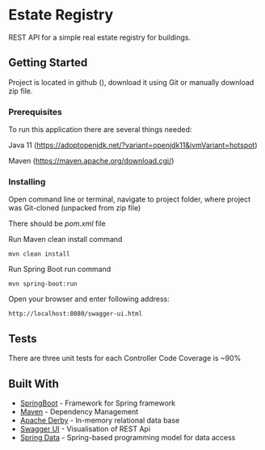 # Estate Registry

REST API for a simple real estate registry for buildings.

## Getting Started

Project is located in github (), download it using Git or manually download zip file.

### Prerequisites

To run this application there are several things needed:

Java 11 (https://adoptopenjdk.net/?variant=openjdk11&jvmVariant=hotspot)

Maven (https://maven.apache.org/download.cgi/)


### Installing

Open command line or terminal, navigate to project folder, where project was Git-cloned (unpacked from zip file)

There should be _pom.xml_ file

Run Maven clean install command

```
mvn clean install
```

Run Spring Boot run command
```
mvn spring-boot:run
```

Open your browser and enter following address:

```
http://localhost:8080/swagger-ui.html
```

## Tests

There are three unit tests for each Controller
Code Coverage is ~90%

## Built With

* [SpringBoot](https://spring.io/projects/spring-boot) - Framework for Spring framework
* [Maven](https://maven.apache.org/) - Dependency Management
* [Apache Derby](https://db.apache.org/derby/) - In-memory relational data base
* [Swagger UI](https://swagger.io/tools/swagger-ui/) - Visualisation of REST Api
* [Spring Data](https://spring.io/projects/spring-data) - Spring-based programming model for data access
